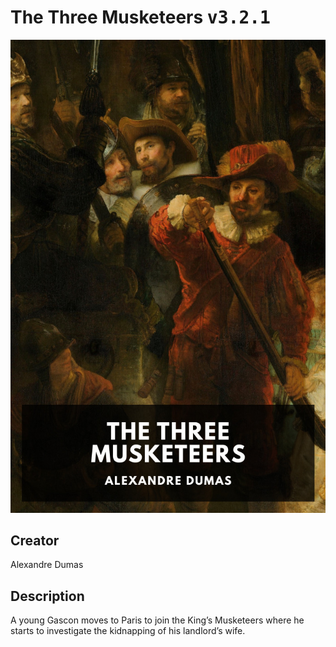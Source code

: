 
# The Three Musketeers <kbd>v3.2.1</kbd>

<center>
  <img src="./cover-1024.jpg"/>
</center>

## Creator
Alexandre Dumas

## Description
A young Gascon moves to Paris to join the King’s Musketeers where he starts to investigate the kidnapping of his landlord’s wife.
